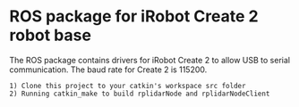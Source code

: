 ROS package for iRobot Create 2 robot base
======

The ROS package contains drivers for iRobot Create 2 to allow USB to serial communication. The baud rate for Create 2 is 115200.

    1) Clone this project to your catkin's workspace src folder
    2) Running catkin_make to build rplidarNode and rplidarNodeClient
